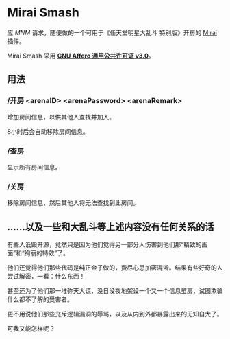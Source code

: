 # Mirai Smash

应 *MNM* 请求，随便做的一个可用于《任天堂明星大乱斗 特别版》开房的 [Mirai](https://github.com/mamoe/mirai) 插件。

Mirai Smash 采用 **[GNU Affero 通用公共许可证 v3.0](https://www.gnu.org/licenses/agpl-3.0.zh-cn.html)**。

## 用法

### /开房 \<arenaID\> \<arenaPassword\> \<arenaRemark\>

增加房间信息，以供其他人查找并加入。

8小时后会自动移除房间信息。

### /查房

显示所有房间信息。

### /关房

移除房间信息，然后其他人将无法查找到此房间。

## ……以及一些和大乱斗等上述内容没有任何关系的话

有些人诋毁开源，竟然只是因为他们觉得另一部分人伤害到他们那“精致的画面”和“绚丽的特效”了。

他们还觉得他们那些代码是纯正金子做的，费尽心思加密混淆。结果有些好奇的人尝试解密，一看：什么东西！

甚至还为了他们那一堆弥天大谎，没日没夜地架设一个又一个信息茧房，试图欺骗什么都不了解的受害者。

更不用说他们那些充斥逻辑漏洞的辱骂，以及从内到外都暴露出来的无知自大了。

可我又能怎样呢？
